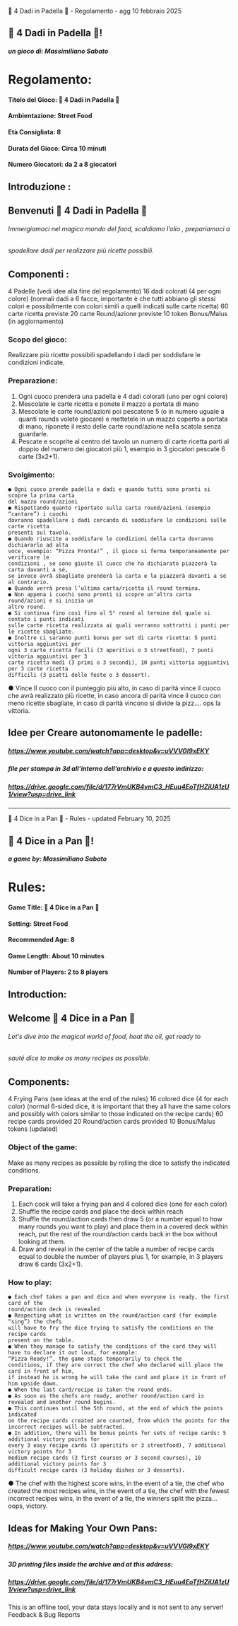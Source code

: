 🥘 4 Dadi in Padella 🎲 - Regolamento - agg 10 febbraio 2025
## 🥘 4 Dadi in Padella 🎲!

##### un gioco di: Massimiliano Sabato

# Regolamento:

#### Titolo del Gioco: 🥘 4 Dadi in Padella 🎲

#### Ambientazione: Street Food

#### Età Consigliata: 8

#### Durata del Gioco: Circa 10 minuti

#### Numero Giocatori: da 2 a 8 giocatori

## Introduzione :

## Benvenuti 🥘 4 Dadi in Padella 🎲

###### Immergiamoci nel magico mondo del food, scaldiamo l’olio , prepariamoci a

###### spadellare dadi per realizzare più ricette possibili.

## Componenti :

4 Padelle (vedi idee alla fine del regolamento)
16 dadi colorati (4 per ogni colore) (normali dadi a 6 facce, importante è che tutti abbiano gli
stessi colori e possibilmente con colori simili a quelli indicati sulle carte ricetta)
60 carte ricetta previste
20 carte Round/azione previste
10 token Bonus/Malus (in aggiornamento)


### Scopo del gioco:

Realizzare più ricette possibili spadellando i dadi per soddisfare le condizioni indicate.

### Preparazione:

1. Ogni cuoco prenderà una padella e 4 dadi colorati (uno per ogni colore)
2. Mescolate le carte ricetta e ponete il mazzo a portata di mano
3. Mescolate le carte round/azioni poi pescatene 5 (o in numero uguale a quanti rounds
    volete giocare) e mettetele in un mazzo coperto a portata di mano, riponete il resto
    delle carte round/azione nella scatola senza guardarle.
4. Pescate e scoprite al centro del tavolo un numero di carte ricetta parti al doppio del
    numero dei giocatori più 1, esempio in 3 giocatori pescate 6 carte (3x2+1).

### Svolgimento:

```
● Ogni cuoco prende padella e dadi e quando tutti sono pronti si scopre la prima carta
del mazzo round/azioni
● Rispettando quanto riportato sulla carta round/azioni (esempio “cantare”) i cuochi
dovranno spadellare i dadi cercando di soddisfare le condizioni sulle carte ricetta
presenti sul tavolo.
● Quando riuscite a soddisfare le condizioni della carta dovranno dichiararlo ad alta
voce, esempio: “Pizza Pronta!” , il gioco si ferma temporaneamente per verificare le
condizioni , se sono giuste il cuoco che ha dichiarato piazzerà la carta davanti a sé,
se invece avrà sbagliato prenderà la carta e la piazzerà davanti a sé al contrario.
● Quando verrà presa l’ultima carta/ricetta il round termina.
● Non appena i cuochi sono pronti si scopre un’altra carta round/azioni e si inizia un
altro round.
● Si continua fino così fino al 5° round al termine del quale si contato i punti indicati
sulle carte ricetta realizzata ai quali verranno sottratti i punti per le ricette sbagliate.
● Inoltre ci saranno punti bonus per set di carte ricetta: 5 punti vittoria aggiuntivi per
ogni 3 carte ricetta facili (3 aperitivi o 3 streetfood), 7 punti vittoria aggiuntivi per 3
carte ricetta medi (3 primi o 3 secondi), 10 punti vittoria aggiuntivi per 3 carte ricetta
difficili (3 piatti delle feste o 3 dessert).
```

● Vince Il cuoco con il punteggio più alto, in caso di parità vince il cuoco che avrà
realizzato più ricette, in caso ancora di parità vince il cuoco con meno ricette
sbagliate, in caso di parità vincono si divide la pizz.... ops la vittoria.


## Idee per Creare autonomamente le padelle:


##### https://www.youtube.com/watch?app=desktop&v=uVVVGl9xEKY

##### file per stampa in 3d all’interno dell’archivio e a questo indirizzo:

##### https://drive.google.com/file/d/177rVmUKB4vmC3_HEuu4EoTfHZiUA1zU1/view?usp=drive_link



______________________________________________________________________________________________________________________

🥘 4 Dice in a Pan 🎲 - Rules - updated February 10, 2025
## 🥘 4 Dice in a Pan 🎲!

##### a game by: Massimiliano Sabato

# Rules:

#### Game Title: 🥘 4 Dice in a Pan 🎲

#### Setting: Street Food

#### Recommended Age: 8

#### Game Length: About 10 minutes

#### Number of Players: 2 to 8 players

## Introduction:

## Welcome 🥘 4 Dice in a Pan 🎲

###### Let's dive into the magical world of food, heat the oil, get ready to

###### sauté dice to make as many recipes as possible.

## Components:

4 Frying Pans (see ideas at the end of the rules)
16 colored dice (4 for each color) (normal 6-sided dice, it is important that they all have the
same colors and possibly with colors similar to those indicated on the recipe cards)
60 recipe cards provided
20 Round/action cards provided
10 Bonus/Malus tokens (updated)

### Object of the game:

Make as many recipes as possible by rolling the dice to satisfy the indicated conditions.

### Preparation:

1. Each cook will take a frying pan and 4 colored dice (one for each color)
2. Shuffle the recipe cards and place the deck within reach
3. Shuffle the round/action cards then draw 5 (or a number equal to how many rounds
you want to play) and place them in a covered deck within reach, put the rest
of the round/action cards back in the box without looking at them.
4. Draw and reveal in the center of the table a number of recipe cards equal to double the number of
players plus 1, for example, in 3 players draw 6 cards (3x2+1).

### How to play:

```
● Each chef takes a pan and dice and when everyone is ready, the first card of the
round/action deck is revealed
● Respecting what is written on the round/action card (for example “sing”) the chefs
will have to fry the dice trying to satisfy the conditions on the recipe cards
present on the table.
● When they manage to satisfy the conditions of the card they will have to declare it out loud, for example:
“Pizza Ready!”, the game stops temporarily to check the
conditions, if they are correct the chef who declared will place the card in front of him,
if instead he is wrong he will take the card and place it in front of him upside down.
● When the last card/recipe is taken the round ends.
● As soon as the chefs are ready, another round/action card is revealed and another round begins.
● This continues until the 5th round, at the end of which the points indicated
on the recipe cards created are counted, from which the points for the incorrect recipes will be subtracted.
● In addition, there will be bonus points for sets of recipe cards: 5 additional victory points for
every 3 easy recipe cards (3 aperitifs or 3 streetfood), 7 additional victory points for 3
medium recipe cards (3 first courses or 3 second courses), 10 additional victory points for 3
difficult recipe cards (3 holiday dishes or 3 desserts).
```

● The chef with the highest score wins, in the event of a tie, the chef who
created the most recipes wins, in the event of a tie, the chef with the
fewest incorrect recipes wins, in the event of a tie, the winners split the pizza... oops, victory.

## Ideas for Making Your Own Pans:

##### https://www.youtube.com/watch?app=desktop&v=uVVVGl9xEKY

##### 3D printing files inside the archive and at this address:

##### https://drive.google.com/file/d/177rVmUKB4vmC3_HEuu4EoTfHZiUA1zU1/view?usp=drive_link

This is an offline tool, your data stays locally and is not sent to any server!
Feedback & Bug Reports